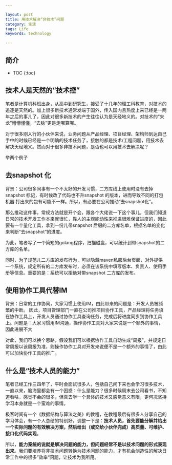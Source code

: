 ```yaml
---

layout: post
title: 用技术解决“非技术”问题
category: 生活
tags: Life
keywords: technology

---
```


## 简介

* TOC
{:toc}

## 技术人是天然的“技术控”

笔者是计算机科班出身，从高中到研究生，接受了十几年的理工科教育，对技术的追逐是天然的。加上很多新技术通常发端于国外，传入国内且热度上来已经是一两年之后的事儿了，因此对很多新技术的产生往往认为是天经地义的。对技术的“来龙”懵懵懂懂，“去脉”更是走哪算哪。 

对于很多刚入行的小伙伴来说，业务问题从产品经理、项目经理、架构师到达自己手中的时候已经是一个明确的技术任务了，接触的都是技术/工程问题，用技术去解决天经地义。然而对于很多非技术问题，是否也可以用技术去解决呢？

举两个例子

## 去snapshot 化

背景：公司很多同事有一个不太好的开发习惯，二方库线上使用时没有去掉snapshot 标记，有时候改了代码也不升snapshot 的版本，进而导致不同的打包机器 打出来的包有可能不一样。所以，有必要在公司推动“去snapshot化”。

那么推动这件事，常规方法就是开个会，跟各个大佬说一下这个事儿，但我们知道日常的技术开发工作本来就很忙，靠人的主观能动性来推进很难保证进度的，因此要有一个量化工具，拿到一份儿带snapshot 后缀的二方库名单，根据名单的变化来判断“去snapshot”的进度。

为此，笔者写了一个简短的golang程序，扫描磁盘，可以统计到带snapshot的二方库的名单。

同时，为了规范儿二方库的发布行为，可以隐藏maven私服后台页面，对外提供一个系统，规定所有的二方库发布时，必须在该系统中填写版本、负责人、使用手册等信息。重要的是：系统可以拒绝对带snapshot 二方库的发布。

## 使用协作工具代替IM

背景：日常的工作协同，大家习惯上使用IM，由此带来的问题是：开发人员被频繁的中断。 因此，项目管理部门一直在公司推项目协作工具，产品经理将任务填在协作工具上，开发人员通过协作工具查询任务，完成后将进度同步到协作工具上。问题是：大家习惯用IM沟通，操作协作工具对大家来说是一个额外的事情，因此进展不大

对此，我们可以换个思路，假设我们可以根据协作工具自动生成“周报”，并规定日常周报以该周报为准，则操作协作工具对开发来说便不是一个额外的事情了，由此可以加快协作工具的推广。 

## 什么是“技术人员的能力”

笔者已经工作三四年了，平时会面试很多人，包括自己闲下来也会学习很多技术，一直以来，脑海里都会有一个困惑：什么是能力？很多时候周末去公司看书，不知道看啥，感觉不会的很多，但真去学一个具体的技术又感觉意义有限，更何况坚持学习本身就是一个蛮难的事情。

极客时间有一个《数据结构与算法之美》的教程，在教程最后有很多人分享自己的学习体会，有一个人总结的特别好，调整一下是：**技术人员，首先要能分解并给出一个实际问题的有效解决方案，然后给出（或交给小伙伴完成）高质量、可维护、接口化代码实现**。

所以，**能力笼统的说就是解决问题的能力，但问题经常不是以技术问题的形式表现出来**。我们要培养将非技术问题转换为技术问题的能力，才有机会创造性的解决日常工作中的很多”效率“问题，让技术为我所用。
